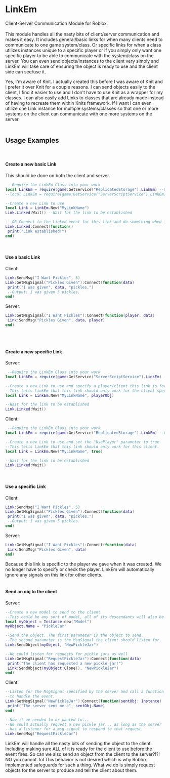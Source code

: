 # LinkEm
Client-Server Communication Module for Roblox.</br></br>
This module handles all the nasty bits of client/server communication and makes it easy.
It includes general/basic links for when many clients need to communicate to one game system/class.
Or specific links for when a class utilizes instances unique to a specific player or if you simply only
want one specific player to be able to communicate with the system/class on the server.
You can even send objects/instances to the client very simply and LinkEm will take care of ensuring
the object is ready to use and the client side can see/use it.

Yes, I'm aware of Knit. I actually created this before I was aware of Knit and I prefer it over Knit for a couple reasons.
I can send objects easily to the client, I find it easier to use and I don't have to use Knit as a wrapper for my classes. 
I can also easily add Links to classes that are already made instead of having to recreate them within Knits framework.
If I want I can even utilize one Link instance for multiple systems/classes so that one or more systems on the client
can communicate with one more systems on the server.
</br>
</br>


## Usage Examples
</br>

#### Create a new basic Link

This should be done on both the client and server.
```lua
 --Require the LinkEm Class into your work
local LinkEm = require(game:GetService("ReplicatedStorage").LinkEm) --Client Side
--local LinkEm = require(game:GetService("ServerScriptService").LinkEm) --Server Side

--Create a new Link to use
local Link = LinkEm.New("MyLinkName")
Link.Linked:Wait() --Wait for the link to be established

-- OR Connect to the Linked event for this link and do something when its established.
Link.Linked:Connect(function()
 print("Link established!")
end)

```
</br>

#### Use a basic Link

Client:
```lua
Link:SendMsg("I Want Pickles", 5)
Link:GetMsgSignal("Pickles Given"):Connect(function(data)
 print("I was given", data, "pickles.")
 --Output: I was given 5 pickles.
end)
```

Server:
```lua
Link:GetMsgSignal("I Want Pickles"):Connect(function(player, data)
 Link:SendMsg("Pickles Given", data, player)
end)
```
</br>
</br>


#### Create a new specific Link

Server:
```lua
 --Require the LinkEm Class into your work
local LinkEm = require(game:GetService("ServerScriptService").LinkEm) --Server Side

--Create a new Link to use and specify a player/client this link is for.
--This tells LinkEm that this link should only work for the client specified.
local Link = LinkEm.New("MyLinkName", playerObj)

--Wait for the link to be established
Link.Linked:Wait() 
```

Client:
```lua
 --Require the LinkEm Class into your work
local LinkEm = require(game:GetService("ReplicatedStorage").LinkEm) --Client Side

--Create a new Link to use and set the "UsePlayer" parameter to true
--This tells LinkEm that this link should only work for this client.
local Link = LinkEm.New("MyLinkName", true)

--Wait for the link to be established
Link.Linked:Wait() 
```
</br>

#### Use a specific Link

Client:
```lua
Link:SendMsg("I Want Pickles", 5)
Link:GetMsgSignal("Pickles Given"):Connect(function(data)
 print("I was given", data, "pickles.")
 --Output: I was given 5 pickles.
end)
```

Server:
```lua
Link:GetMsgSignal("I Want Pickles"):Connect(function(data)
 Link:SendMsg("Pickles Given", data)
end)
```
Because this link is specific to the player we gave when it was created.
We no longer have to specify or check the player. LinkEm will automatically
ignore any signals on this link for other clients.
</br>
</br>


#### Send an obj to the client

Server:
```lua
--Create a new model to send to the client
--This could be any sort of model, all of its descendants will also be sent.
local myObject = Instance.new("Model")
myObject.Name = "PickleJar"

--Send the object. The first parameter is the object to send.
--The second parameter is the MsgSignal the client should listen for.
Link:SendObject(myObject, "NewPickleJar")

--We could listen for requests for pickle jars as well
Link:GetMsgSignal("RequestPickleJar"):Connect(function(data)
 print("The client has requested a new pickle jar!")
 Link:SendObject(myObject:Clone(), "NewPickleJar")
end)
```

Client:
```lua
--Listen for the MsgSignal specified by the server and call a function
--to handle the event.
Link:GetMsgSignal("NewPickleJar"):Connect(function(sentObj: Instance)
 print("The server sent me a", sentObj.Name)
end)

--Now if we needed to or wanted to...
--We could actually request a new pickle jar... as long as the server
--has a listener for a msg signal to respond to that request
Link:SendMsg("RequestPickleJar")
```
LinkEm will handle all the nasty bits of sending the object to the client.
Including making sure ALL of it is ready for the client to use before the event fires.
So can we also send an object from the client to the server?!?! NO you cannot. lol
This behavior is not desired which is why Roblox implemented safeguards for such a thing.
What we do is simply request objects for the server to produce and tell the client about them.
